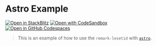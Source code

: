 # Astro Example

[![Open in StackBlitz](https://developer.stackblitz.com/img/open_in_stackblitz.svg)](https://stackblitz.com/github/luxass/lesetid/tree/main/examples/astro-example)
[![Open with CodeSandbox](https://assets.codesandbox.io/github/button-edit-lime.svg)](https://codesandbox.io/p/sandbox/github/luxass/lesetid/tree/main/examples/astro-example)
[![Open in GitHub Codespaces](https://github.com/codespaces/badge.svg)](https://codespaces.new/luxass/lesetid?devcontainer_path=.devcontainer/astro-example/devcontainer.json)


> This is an example of how to use the `remark-lesetid` with [`astro`](https://astro.build).
